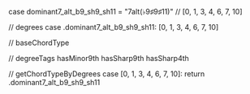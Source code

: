 case dominant7_alt_b9_sh9_sh11 = "7alt(♭9♯9♯11)"       // [0, 1, 3, 4, 6, 7, 10]

// degrees
case .dominant7_alt_b9_sh9_sh11:                [0, 1, 3, 4, 6, 7, 10]

// baseChordType

// degreeTags
  hasMinor9th
  hasSharp9th
  hasSharp4th

// getChordTypeByDegrees
case [0, 1, 3, 4, 6, 7, 10]:
  return .dominant7_alt_b9_sh9_sh11
